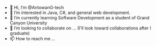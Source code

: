 - 👋 Hi, I’m @AntowanG-tech
- 👀 I’m interested in Java, C#, and general web development.
- 🌱 I’m currently learning Software Development as a student of Grand Canyon University
- 💞️ I’m looking to collaborate on ... (I'll look toward collaborations after I graduate)
- 📫 How to reach me ...

<!---
AntowanG-tech/AntowanG-tech is a ✨ special ✨ repository because its `README.md` (this file) appears on your GitHub profile.
You can click the Preview link to take a look at your changes.
--->
